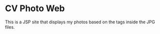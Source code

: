CV Photo Web
============
This is a JSP site that displays my photos based on the tags inside the JPG files.


